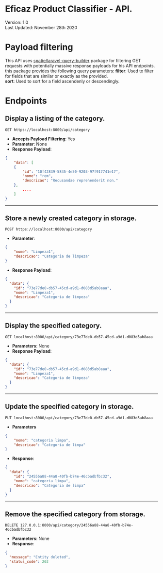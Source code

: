 # Eficaz Product Classifier - API.  
Version: 1.0  
Last Updated: November 28th 2020  

# Payload filtering
This API uses [spatie/laravel-query-builder](https://github.com/spatie/laravel-query-builder) package 
for filtering GET requests with potentially massive response payloads
for his API endpoints. this package provides the following query parameters:
**filter**: Used to filter for fields that are similar or exactly as the provided.  
**sort**: Used to sort for a field ascendenly or descendingly.  

# Endpoints

## Display a listing of the category.

    GET https://localhost:8000/api/category

- **Accepts Payload Filtering**: Yes
- **Parameter**: None
- **Response Payload**: 
```json
{
    "data": [
    {
        "id": "10f42839-5845-4e50-9203-97f917741e17",
        "nome": "rem",
        "descricao": "Recusandae reprehenderit non."
    },
        ....
    ]
}
```

---

## Store a newly created category in storage.

    POST https://localhost:8000/api/category

- **Parameter**: 
```json 
{
	"nome": "Limpeza1",
	"descricao": "Categoria de limpeza"
}
```
- **Response Payload**: 
```json
{
  "data": {
    "id": "73e77de0-db57-45cd-a9d1-d083d5ab8aaa",
    "nome": "Limpeza1",
    "descricao": "Categoria de limpeza"
  }
}
```

---

## Display the specified category.
    GET localhost:8000/api/category/73e77de0-db57-45cd-a9d1-d083d5ab8aaa

- **Parameters**: None  
- **Response Payload**:
```json
{
  "data": {
    "id": "73e77de0-db57-45cd-a9d1-d083d5ab8aaa",
    "nome": "Limpeza1",
    "descricao": "Categoria de limpeza"
  }
}
```

---

## Update the specified category in storage.
    PUT localhost:8000/api/category/73e77de0-db57-45cd-a9d1-d083d5ab8aaa

- **Parameters** 
```json
{
	"nome": "categoria limpa",
	"descricao": "Categoria de limpa"
}
```
- **Response**:
```json
{
  "data": {
    "id": "24556a88-44a8-40fb-b74e-46cbadbfbc32",
    "nome": "categoria limpa",
    "descricao": "Categoria de limpa"
  }
}
```

---

## Remove the specified category from storage.
    DELETE 127.0.0.1:8000/api/category/24556a88-44a8-40fb-b74e-46cbadbfbc32

- **Parameters**: None
- **Response**: 
```json
{
  "message": "Entity deleted",
  "status_code": 202
}
```

